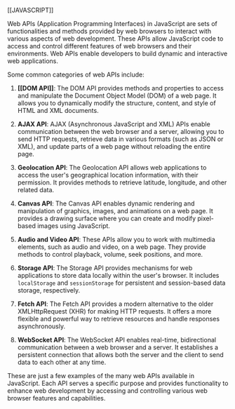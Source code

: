 [[JAVASCRIPT]]

Web APIs (Application Programming Interfaces) in JavaScript are sets of functionalities and methods provided by web browsers to interact with various aspects of web development. These APIs allow JavaScript code to access and control different features of web browsers and their environments. Web APIs enable developers to build dynamic and interactive web applications.

Some common categories of web APIs include:

1. **[[DOM API]]**: The DOM API provides methods and properties to access and manipulate the Document Object Model (DOM) of a web page. It allows you to dynamically modify the structure, content, and style of HTML and XML documents.
    
2. **AJAX API**: AJAX (Asynchronous JavaScript and XML) APIs enable communication between the web browser and a server, allowing you to send HTTP requests, retrieve data in various formats (such as JSON or XML), and update parts of a web page without reloading the entire page.
    
3. **Geolocation API**: The Geolocation API allows web applications to access the user's geographical location information, with their permission. It provides methods to retrieve latitude, longitude, and other related data.
    
4. **Canvas API**: The Canvas API enables dynamic rendering and manipulation of graphics, images, and animations on a web page. It provides a drawing surface where you can create and modify pixel-based images using JavaScript.
    
5. **Audio and Video API**: These APIs allow you to work with multimedia elements, such as audio and video, on a web page. They provide methods to control playback, volume, seek positions, and more.
    
6. **Storage API**: The Storage API provides mechanisms for web applications to store data locally within the user's browser. It includes `localStorage` and `sessionStorage` for persistent and session-based data storage, respectively.
    
7. **Fetch API**: The Fetch API provides a modern alternative to the older XMLHttpRequest (XHR) for making HTTP requests. It offers a more flexible and powerful way to retrieve resources and handle responses asynchronously.
    
8. **WebSocket API**: The WebSocket API enables real-time, bidirectional communication between a web browser and a server. It establishes a persistent connection that allows both the server and the client to send data to each other at any time.
    

These are just a few examples of the many web APIs available in JavaScript. Each API serves a specific purpose and provides functionality to enhance web development by accessing and controlling various web browser features and capabilities.
